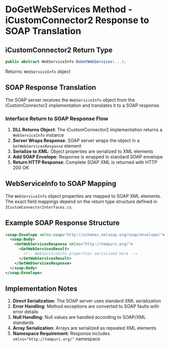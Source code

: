 # DoGetWebServices Method - iCustomConnector2 Response to SOAP Translation

## iCustomConnector2 Return Type
```csharp
public abstract WebServiceInfo DoGetWebServices(...);
```
Returns: `WebServiceInfo` object

## SOAP Response Translation

The SOAP server receives the `WebServiceInfo` object from the iCustomConnector2 implementation and translates it to a SOAP response.

### Interface Return to SOAP Response Flow

1. **DLL Returns Object**: The iCustomConnector2 implementation returns a `WebServiceInfo` instance
2. **Server Wraps Response**: SOAP server wraps the object in a `GetWebServicesResponse` element
3. **Serialize to XML**: Object properties are serialized to XML elements
4. **Add SOAP Envelope**: Response is wrapped in standard SOAP envelope
5. **Return HTTP Response**: Complete SOAP XML is returned with HTTP 200 OK

## WebServiceInfo to SOAP Mapping

The `WebServiceInfo` object properties are mapped to SOAP XML elements. The exact field mappings depend on the return type structure defined in `ICustomConnectorInterfaces.cs`.

## Example SOAP Response Structure

```xml
<soap:Envelope xmlns:soap="http://schemas.xmlsoap.org/soap/envelope/">
  <soap:Body>
    <GetWebServicesResponse xmlns="http://tempuri.org/">
      <GetWebServicesResult>
        <!-- WebServiceInfo properties serialized here -->
      </GetWebServicesResult>
    </GetWebServicesResponse>
  </soap:Body>
</soap:Envelope>
```

## Implementation Notes

1. **Direct Serialization**: The SOAP server uses standard XML serialization
2. **Error Handling**: Method exceptions are converted to SOAP faults with error details
3. **Null Handling**: Null values are handled according to SOAP/XML standards
4. **Array Serialization**: Arrays are serialized as repeated XML elements
5. **Namespace Requirement**: Response includes `xmlns="http://tempuri.org/"` namespace
